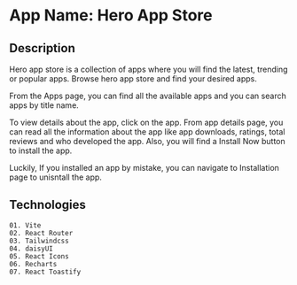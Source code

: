 # App Name: Hero App Store

## Description

Hero app store is a collection of apps where you will find the latest, trending or popular apps. Browse hero app store and find your desired apps. 

From the Apps page, you can find all the available apps and you can search apps by title name.

To view details about the app, click on the app. From app details page, you can read all the information about the app like app downloads, ratings, total reviews and who developed the app. Also, you will find a Install Now button to install the app.

Luckily, If you installed an app by mistake, you can navigate to Installation page to unisntall the app.


## Technologies

```
01. Vite
02. React Router
03. Tailwindcss
04. daisyUI
05. React Icons
06. Recharts
07. React Toastify
```